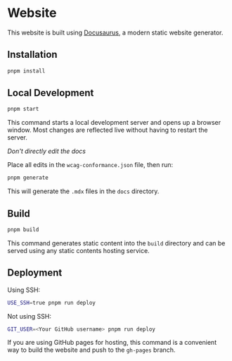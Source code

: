 # Website

This website is built using [Docusaurus](https://docusaurus.io/), a modern static website generator.

## Installation

```bash
pnpm install
```

## Local Development

```bash
pnpm start
```

This command starts a local development server and opens up a browser window. Most changes are reflected live without having to restart the server.

_Don't directly edit the docs_ 

Place all edits in the `wcag-conformance.json` file, then run:

```bash
pnpm generate
```

This will generate the `.mdx` files in the `docs` directory.

## Build

```bash
pnpm build
```

This command generates static content into the `build` directory and can be served using any static contents hosting service.

## Deployment

Using SSH:

```bash
USE_SSH=true pnpm run deploy
```

Not using SSH:

```bash
GIT_USER=<Your GitHub username> pnpm run deploy
```

If you are using GitHub pages for hosting, this command is a convenient way to build the website and push to the `gh-pages` branch.
